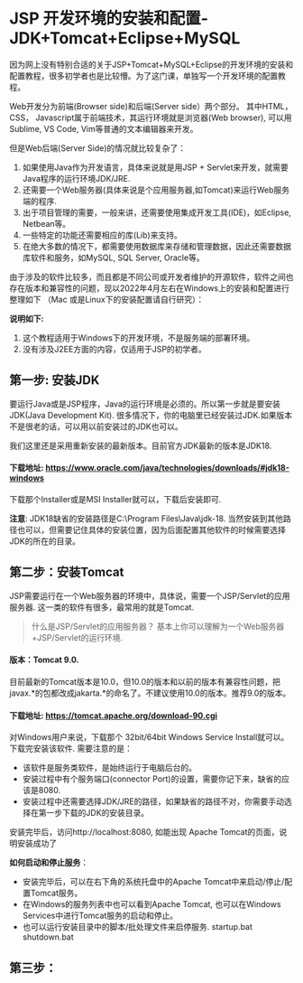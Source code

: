 # JSP 开发环境的安装和配置- JDK+Tomcat+Eclipse+MySQL

因为网上没有特别合适的关于JSP+Tomcat+MySQL+Eclipse的开发环境的安装和配置教程，很多初学者也是比较懵。为了这门课，单独写一个开发环境的配置教程。

Web开发分为前端(Browser side)和后端(Server side）两个部分。 其中HTML，CSS， Javascript属于前端技术，其运行环境就是浏览器(Web browser), 可以用Sublime, VS Code, Vim等普通的文本编辑器来开发。

但是Web后端(Server Side)的情况就比较复杂了：

1. 如果使用Java作为开发语言，具体来说就是用JSP + Servlet来开发，就需要Java程序的运行环境JDK/JRE.
2. 还需要一个Web服务器(具体来说是个应用服务器,如Tomcat)来运行Web服务端的程序.
3. 出于项目管理的需要，一般来讲，还需要使用集成开发工具(IDE)，如Eclipse, Netbean等。
4. 一些特定的功能还需要相应的库(Lib)来支持。
5. 在绝大多数的情况下，都需要使用数据库来存储和管理数据，因此还需要数据库软件和服务，如MySQL, SQL Server, Oracle等。

由于涉及的软件比较多，而且都是不同公司或开发者维护的开源软件，软件之间也存在版本和兼容性的问题，现以2022年4月左右在Windows上的安装和配置进行整理如下 （Mac 或是Linux下的安装配置请自行研究）：

**说明如下:**
1. 这个教程适用于Windows下的开发环境，不是服务端的部署环境。
1. 没有涉及J2EE方面的内容，仅适用于JSP的初学者。

 ## 第一步: 安装JDK 

要运行Java或是JSP程序，Java的运行环境是必须的。所以第一步就是要安装JDK(Java Development Kit). 很多情况下，你的电脑里已经安装过JDK.如果版本不是很老的话，可以用以前安装过的JDK也可以。 

我们这里还是采用重新安装的最新版本。目前官方JDK最新的版本是JDK18.

#### 下载地址:   https://www.oracle.com/java/technologies/downloads/#jdk18-windows  

下载那个Installer或是MSI Installer就可以，下载后安装即可.

**注意**:  JDK18缺省的安装路径是C:\Program Files\Java\jdk-18.  当然安装到其他路径也可以，但需要记住具体的安装位置，因为后面配置其他软件的时候需要选择JDK的所在的目录。

## 第二步：安装Tomcat

JSP需要运行在一个Web服务器的环境中，具体说，需要一个JSP/Servlet的应用服务器. 这一类的软件有很多，最常用的就是Tomcat.

>  什么是JSP/Servlet的应用服务器？
>  基本上你可以理解为一个Web服务器+JSP/Servlet的运行环境.

#### 版本：Tomcat 9.0. 

目前最新的Tomcat版本是10.0，但10.0的版本和以前的版本有兼容性问题，把javax.\*的包都改成jakarta.\*的命名了。不建议使用10.0的版本。推荐9.0的版本。

#### 下载地址: https://tomcat.apache.org/download-90.cgi 

对Windows用户来说，下载那个 32bit/64bit Windows Service Install就可以。下载完安装该软件.
需要注意的是：

* 该软件是服务类软件，是始终运行于电脑后台的。
* 安装过程中有个服务端口(connector Port)的设置，需要你记下来，缺省的应该是8080.
* 安装过程中还需要选择JDK/JRE的路径，如果缺省的路径不对，你需要手动选择在第一步下载的JDK的安装目录。

安装完毕后，访问http://localhost:8080, 如能出现 Apache Tomcat的页面，说明安装成功了

**如何启动和停止服务**：

* 安装完毕后，可以在右下角的系统托盘中的Apache Tomcat中来启动/停止/配置Tomcat服务。
* 在Windows的服务列表中也可以看到Apache Tomcat, 也可以在Windows Services中进行Tomcat服务的启动和停止。  
* 也可以运行安装目录中的脚本/批处理文件来启停服务.  startup.bat  shutdown.bat


## 第三步： 
